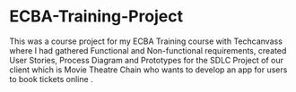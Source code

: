 # ECBA-Training-Project
This was a course project for my ECBA Training course with Techcanvass where I had gathered Functional and Non-functional requirements, created User Stories, Process Diagram and Prototypes for the SDLC Project of our client which is Movie Theatre Chain who wants to develop an app for users to book tickets online .
